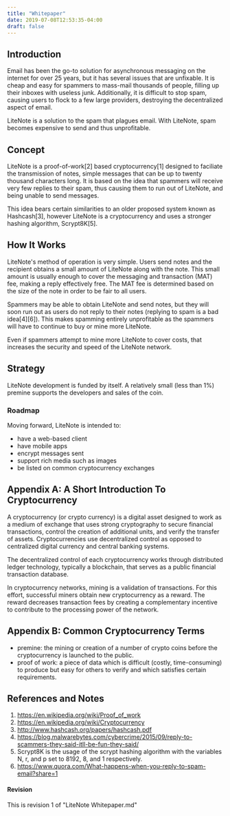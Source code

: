```yaml
---
title: "Whitepaper"
date: 2019-07-08T12:53:35-04:00
draft: false
---
```


## Introduction

Email has been the go-to solution for asynchronous messaging on the internet
for over 25 years, but it has several issues that are unfixable. It is cheap
and easy for spammers to mass-mail thousands of people, filling up their inboxes
with useless junk. Additionally, it is difficult to stop spam, causing users to
flock to a few large providers, destroying the decentralized aspect of email.

LiteNote is a solution to the spam that plagues email. With LiteNote, spam becomes
expensive to send and thus unprofitable.

## Concept

LiteNote is a proof-of-work[2] based cryptocurrency[1] designed to faciliate the
transmission of notes, simple messages that can be up to twenty thousand characters
long. It is based on the idea that spammers will receive very few replies to their spam,
thus causing them to run out of LiteNote, and being unable to send messages.

This idea bears certain similarities to an older proposed system known as Hashcash[3],
however LiteNote is a cryptocurrency and uses a stronger hashing algorithm, Scrypt8K[5].

## How It Works

LiteNote's method of operation is very simple. Users send notes and the recipient
obtains a small amount of LiteNote along with the note. This small amount is
usually enough to cover the messaging and transaction (MAT) fee, making a reply effectively free.
The MAT fee is determined based on the size of the note in order to be fair to
all users.

Spammers may be able to obtain LiteNote and send notes, but they will soon run out
as users do not reply to their notes (replying to spam is a bad idea[4][6]). This
makes spamming entirely unprofitable as the spammers will have to continue to buy or mine
more LiteNote.

Even if spammers attempt to mine more LiteNote to cover costs, that increases
the security and speed of the LiteNote network.

## Strategy

LiteNote development is funded by itself. A relatively small (less than 1%) premine
supports the developers and sales of the coin.

### Roadmap

Moving forward, LiteNote is intended to:

* have a web-based client
* have mobile apps
* encrypt messages sent
* support rich media such as images
* be listed on common cryptocurrency exchanges

## Appendix A: A Short Introduction To Cryptocurrency

A cryptocurrency (or crypto currency) is a digital asset designed to work as a medium of exchange that uses strong cryptography
to secure financial transactions, control the creation of additional units, and verify the transfer of assets.
Cryptocurrencies use decentralized control as opposed to centralized digital currency and central banking systems.

The decentralized control of each cryptocurrency works through distributed ledger technology, typically a blockchain,
that serves as a public financial transaction database.

In cryptocurrency networks, mining is a validation of transactions. For this effort, successful miners obtain new
cryptocurrency as a reward. The reward decreases transaction fees by creating a complementary incentive to contribute
to the processing power of the network.

## Appendix B: Common Cryptocurrency Terms

* premine: the mining or creation of a number of crypto coins before the cryptocurrency is launched to the public.
* proof of work: a piece of data which is difficult (costly, time-consuming) to produce but easy for others to verify and which satisfies certain requirements.

## References and Notes

1. https://en.wikipedia.org/wiki/Proof_of_work
2. https://en.wikipedia.org/wiki/Cryptocurrency
3. http://www.hashcash.org/papers/hashcash.pdf
4. https://blog.malwarebytes.com/cybercrime/2015/09/reply-to-scammers-they-said-itll-be-fun-they-said/
5. Scrypt8K is the usage of the scrypt hashing algorithm with the variables N, r, and p set to 8192, 8, and 1 respectively.
6. https://www.quora.com/What-happens-when-you-reply-to-spam-email?share=1

#### Revision

This is revision 1 of "LiteNote Whitepaper.md"
